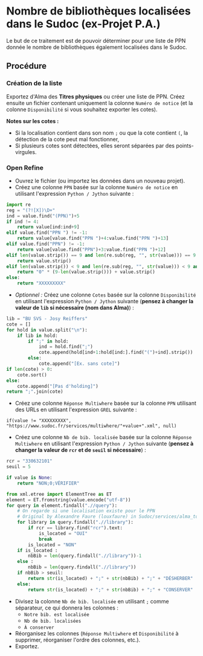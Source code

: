 # Nombre de bibliothèques localisées dans le Sudoc (ex-Projet P.A.)

Le but de ce traitement est de pouvoir déterminer pour une liste de PPN donnée le nombre de bibliothèques également localisées dans le Sudoc.

## Procédure

### Création de la liste

Exportez d'Alma des __Titres physiques__ ou créer une liste de PPN.
Créez ensuite un fichier contenant uniquement la colonne `Numéro de notice` (et la colonne `Disponibilité` si vous souhaitez exporter les cotes).

__Notes sur les cotes :__
* Si la localisation contient dans son nom `;` ou que la cote contient `(`, la détection de la cote peut mal fonctionner,
* Si plusieurs cotes sont détectées, elles seront séparées par des points-virgules.

### Open Refine

* Ouvrez le fichier (ou importez les données dans un nouveau projet).
* Créez une colonne `PPN` basée sur la colonne `Numéro de notice` en utilisant l'expression `Python / Jython` suivante :

``` Python
import re
reg = "(?![X])\D+"
ind = value.find("(PPN)")+5
if ind != 4:
    return value[ind:ind+9]
elif value.find("PPN ") != -1:
    return value[value.find("PPN ")+4:value.find("PPN ")+13]
elif value.find("PPN") != -1:
    return value[value.find("PPN")+3:value.find("PPN ")+12]
elif len(value.strip()) == 9 and len(re.sub(reg, "", str(value))) == 9:
    return value.strip()
elif len(value.strip()) < 9 and len(re.sub(reg, "", str(value))) < 9 and len(re.sub(reg, "", str(value))) == len(value.strip()):
    return "0" * (9-len(value.strip())) + value.strip()
else:
    return "XXXXXXXXX"
```

* _Optionnel :_ Créez une colonne `Cotes` basée sur la colonne `Disponibilité` en utilisant l'expression `Python / Jython` suivante (__pensez à changer la valeur de `lib` si nécessaire (nom dans Alma)__) :

``` Python
lib = "BU SVS - Josy Reiffers"
cote = []
for hold in value.split("\n"):
    if lib in hold:
        if ";" in hold:
            ind = hold.find(";")
            cote.append(hold[ind+1:hold[ind:].find("(")+ind].strip())
        else:
            cote.append("[Ex. sans cote]")
if len(cote) > 0:
    cote.sort()
else:
    cote.append("[Pas d'holding]")
return ";".join(cote)
```

* Créez une colonne `Réponse Multiwhere` basée sur la colonne `PPN` utilisant des URLs en utilisant l'expression `GREL` suivante :

``` GREL
if(value != "XXXXXXXXX", "https://www.sudoc.fr/services/multiwhere/"+value+".xml", null)
```

* Créez une colonne `Nb de bib. localisée` basée sur la colonne `Réponse Multiwhere` en utilisant l'expression `Python / Jython` suivante (__pensez à changer la valeur de `rcr` et de `seuil` si nécessaire__) :

``` Python
rcr = "330632101"
seuil = 5

if value is None:
    return "NON;0;VÉRIFIER"

from xml.etree import ElementTree as ET
element = ET.fromstring(value.encode("utf-8"))
for query in element.findall(".//query"):
    # On regarde si une localisation existe pour le PPN
    # Original by Alexandre Faure (louxfaure) in Sudoc/services/alma_to_sudoc.py
    for library in query.findall(".//library"):
        if rcr == library.find("rcr").text:
            is_located = "OUI"
            break
        is_located = "NON"
    if is_located :
        nbBib = len(query.findall(".//library"))-1
    else :
        nbBib = len(query.findall(".//library"))
    if nbBib > seuil:
        return str(is_located) + ";" + str(nbBib) + ";" + "DÉSHERBER"
    else:
        return str(is_located) + ";" + str(nbBib) + ";" + "CONSERVER"
```

* Divisez la colonne `Nb de bib. localisée` en utilisant `;` comme séparateur, ce qui donnera les colonnes :
  * `Notre bib. est localisée`
  * `Nb de bib. localisées`
  * `À conserver`
* Réorganisez les colonnes (`Réponse Multiwhere` et `Disponibilité` à supprimer, réorganiser l'ordre des colonnes, etc.).
* Exportez.

